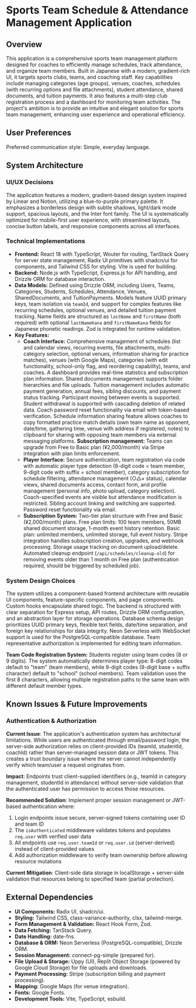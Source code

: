 # Sports Team Schedule & Attendance Management Application

## Overview
This application is a comprehensive sports team management platform designed for coaches to efficiently manage schedules, track attendance, and organize team members. Built in Japanese with a modern, gradient-rich UI, it targets sports clubs, teams, and coaching staff. Key capabilities include managing categories (age groups), venues, coaches, schedules (with recurring options and file attachments), student attendance, shared documents, and tuition payments. It also features a multi-step club registration process and a dashboard for monitoring team activities. The project's ambition is to provide an intuitive and elegant solution for sports team management, enhancing user experience and operational efficiency.

## User Preferences
Preferred communication style: Simple, everyday language.

## System Architecture

### UI/UX Decisions
The application features a modern, gradient-based design system inspired by Linear and Notion, utilizing a blue-to-purple primary palette. It emphasizes a borderless design with subtle shadows, light/dark mode support, spacious layouts, and the Inter font family. The UI is systematically optimized for mobile-first user experience, with streamlined layouts, concise button labels, and responsive components across all interfaces.

### Technical Implementations
*   **Frontend:** React 18 with TypeScript, Wouter for routing, TanStack Query for server state management, Radix UI primitives with shadcn/ui for components, and Tailwind CSS for styling. Vite is used for building.
*   **Backend:** Node.js with TypeScript, Express.js for API handling, and Drizzle ORM for database interaction.
*   **Data Models:** Defined using Drizzle ORM, including Users, Teams, Categories, Students, Schedules, Attendance, Venues, SharedDocuments, and TuitionPayments. Models feature UUID primary keys, team isolation via `teamId`, and support for complex features like recurring schedules, optional venues, and detailed tuition payment tracking. Name fields are structured as `lastName` and `firstName` (both required) with optional `lastNameKana` and `firstNameKana` fields for Japanese phonetic readings. Zod is integrated for runtime validation.
*   **Key Features:**
    *   **Coach Interface:** Comprehensive management of schedules (list and calendar views, recurring events, file attachments, multi-category selection, optional venues, information sharing for practice matches), venues (with Google Maps), categories (with edit functionality, school-only flag, and reordering capability), teams, and coaches. A dashboard provides real-time statistics and subscription plan information. Shared documents management supports folder hierarchies and file uploads. Tuition management includes automatic payment generation, annual fees, sibling discounts, and payment status tracking. Participant moving between events is supported. Student withdrawal is supported with cascading deletion of related data. Coach password reset functionality via email with token-based verification. Schedule information sharing feature allows coaches to copy formatted practice match details (own team name as opponent, date/time, gathering time, venue with address if registered, notes) to clipboard for sharing with opposing team members via external messaging platforms. **Subscription management:** Teams can upgrade from Free to Basic plan (¥2,000/month) via Stripe integration with plan limits enforcement.
    *   **Player Interface:** Secure authentication, team registration via code with automatic player type detection (8-digit code = team member, 9-digit code with suffix = school member), category subscription for schedule filtering, attendance management (○△× status), calendar views, shared documents access, contact form, and profile management (personal info, photo upload, category selection). Coach-specified events are visible but attendance modification is restricted. Sibling account linking and switching are supported. Password reset functionality via email.
    *   **Subscription System:** Two-tier plan structure with Free and Basic (¥2,000/month) plans. Free plan limits: 100 team members, 50MB shared document storage, 1-month event history retention. Basic plan: unlimited members, unlimited storage, full event history. Stripe integration handles subscription creation, upgrades, and webhook processing. Storage usage tracking on document upload/delete. Automated cleanup endpoint (`/api/schedules/cleanup-old`) for removing events older than 1 month on Free plan (authentication required, should be triggered by scheduled job).

### System Design Choices
The system utilizes a component-based frontend architecture with reusable UI components, feature-specific components, and page components. Custom hooks encapsulate shared logic. The backend is structured with clear separation for Express setup, API routes, Drizzle ORM configuration, and an abstraction layer for storage operations. Database schema design prioritizes UUID primary keys, flexible text fields, date/time separation, and foreign key relationships for data integrity. Neon Serverless with WebSocket support is used for the PostgreSQL-compatible database. Team representative authorization is implemented for editing team information.

**Team Code Registration System:** Students register using team codes (8 or 9 digits). The system automatically determines player type: 8-digit codes default to "team" (team members), while 9-digit codes (8-digit base + suffix character) default to "school" (school members). Team validation uses the first 8 characters, allowing multiple registration paths to the same team with different default member types.

## Known Issues & Future Improvements

### Authentication & Authorization
**Current Issue**: The application's authentication system has architectural limitations. While users are authenticated through email/password login, the server-side authorization relies on client-provided IDs (teamId, studentId, coachId) rather than server-managed session data or JWT tokens. This creates a trust boundary issue where the server cannot independently verify which team/user a request originates from.

**Impact**: Endpoints trust client-supplied identifiers (e.g., teamId in category management, studentId in attendance) without server-side validation that the authenticated user has permission to access those resources.

**Recommended Solution**: Implement proper session management or JWT-based authentication where:
1. Login endpoints issue secure, server-signed tokens containing user ID and team ID
2. The `isAuthenticated` middleware validates tokens and populates `req.user` with verified user data
3. All endpoints use `req.user.teamId` or `req.user.id` (server-derived) instead of client-provided values
4. Add authorization middleware to verify team ownership before allowing resource mutations

**Current Mitigation**: Client-side data storage in localStorage + server-side validation that resources belong to specified team (partial protection).

## External Dependencies
*   **UI Components:** Radix UI, shadcn/ui.
*   **Styling:** Tailwind CSS, class-variance-authority, clsx, tailwind-merge.
*   **Form Management & Validation:** React Hook Form, Zod.
*   **Data Fetching:** TanStack Query.
*   **Date Handling:** date-fns.
*   **Database & ORM:** Neon Serverless (PostgreSQL-compatible), Drizzle ORM.
*   **Session Management:** connect-pg-simple (prepared for).
*   **File Upload & Storage:** Uppy (UI), Replit Object Storage (powered by Google Cloud Storage) for file uploads and downloads.
*   **Payment Processing:** Stripe (subscription billing and payment processing).
*   **Mapping:** Google Maps (for venue integration).
*   **Fonts:** Google Fonts.
*   **Development Tools:** Vite, TypeScript, esbuild.